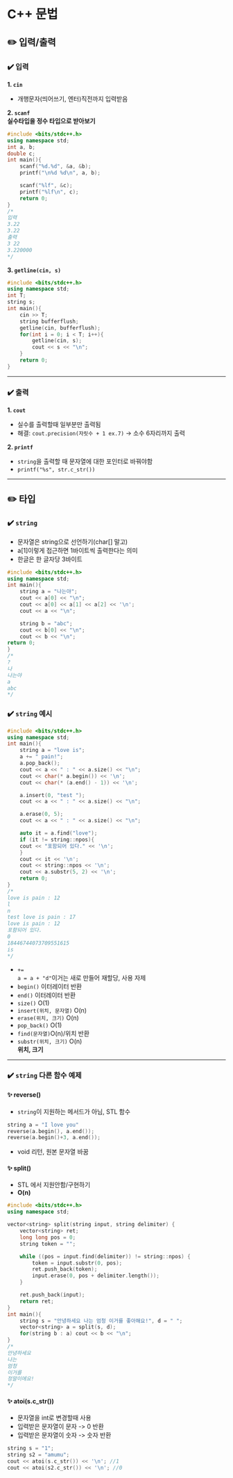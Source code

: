 # C++ 문법
## ✏️ 입력/출력
### ✔️ 입력
**1. `cin`**
- 개행문자(띄어쓰기, 엔터)직전까지 입력받음

**2. `scanf`**<br>
**실수타입을 정수 타입으로 받아보기**
```C++
#include <bits/stdc++.h>
using namespace std;
int a, b;
double c;
int main(){
    scanf("%d.%d", &a, &b);
    printf("\n%d %d\n", a, b);

    scanf("%lf", &c);
    printf("%lf\n", c);
    return 0;
}
/*
입력
3.22
3.22
출력
3 22
3.220000
*/
```


**3. `getline(cin, s)`**
```C++
#include <bits/stdc++.h>
using namespace std;
int T;
string s;
int main(){
    cin >> T;
    string bufferflush;
    getline(cin, bufferflush);
    for(int i = 0; i < T; i++){
        getline(cin, s);
        cout << s << "\n";
    }
    return 0;
}
```
---
### ✔️ 출력
**1. `cout`**
- 실수를 출력할때 일부분만 출력됨
- 해결: `cout.precision(자릿수 + 1 ex.7)` -> 소수 6자리까지 출력

**2. `printf`**
- `string`을 출력할 때 문자열에 대한 포인터로 바꿔야함
- `printf("%s", str.c_str())`

---
## ✏️ 타입
### ✔️ `string`
- 문자열은 string으로 선언하기(char[] 말고)
- a[1]이렇게 접근하면 1바이트씩 출력한다는 의미
- 한글은 한 글자당 3바이트
```cpp
#include <bits/stdc++.h>
using namespace std;
int main(){
    string a = "나는야";
    cout << a[0] << "\n";
    cout << a[0] << a[1] << a[2] << '\n';
    cout << a << "\n";

    string b = "abc";
    cout << b[0] << "\n";
    cout << b << "\n";
return 0;
}
/*
?
나
나는야
a
abc
*/
```

### ✔️ `string` 예시
```cpp
#include <bits/stdc++.h>
using namespace std;
int main(){
    string a = "love is";
    a += " pain!";
    a.pop_back();
    cout << a << " : " << a.size() << "\n";
    cout << char(* a.begin()) << '\n';
    cout << char(* (a.end() - 1)) << '\n';

    a.insert(0, "test ");
    cout << a << " : " << a.size() << "\n";

    a.erase(0, 5);
    cout << a << " : " << a.size() << "\n";

    auto it = a.find("love");
    if (it != string::npos){
    cout << "포함되어 있다." << '\n';
    }
    cout << it << '\n';
    cout << string::npos << '\n';
    cout << a.substr(5, 2) << '\n';
    return 0;
}
/*
love is pain : 12
l
n
test love is pain : 17
love is pain : 12
포함되어 있다.
0
18446744073709551615
is
*/
```
- `+=`<br>
`a = a + "d"`이거는 새로 만들어 재할당, 사용 자제
- `begin()` 이터레이터 반환
- `end()` 이터레이터 반환
- `size()` O(1)
- `insert(위치, 문자열)` O(n)
- `erase(위치, 크기)` O(n)
- `pop_back()` O(1)
- `find(문자열)`O(n)/위치 반환
- `substr(위치, 크기)` O(n) <br>
**위치, 크기**

---
### ✔️ `string` 다른 함수 예제
#### ✨ reverse()
- `string`이 지원하는 메서드가 아님, STL 함수
```cpp
string a = "I love you"
reverse(a.begin(), a.end());
reverse(a.begin()+3, a.end());
```
- void 리턴, 원본 문자열 바꿈

#### ✨ split()
- STL 에서 지원안함/구현하기
- **O(n)**
```cpp
#include <bits/stdc++.h>
using namespace std;

vector<string> split(string input, string delimiter) {
    vector<string> ret;
    long long pos = 0;
    string token = "";

    while ((pos = input.find(delimiter)) != string::npos) {
        token = input.substr(0, pos);
        ret.push_back(token);
        input.erase(0, pos + delimiter.length());
    }

    ret.push_back(input);
    return ret;
}
int main(){
    string s = "안녕하세요 나는 엄청 이거를 좋아해요!", d = " ";
    vector<string> a = split(s, d);
    for(string b : a) cout << b << "\n";
}
/*
안녕하세요
나는
엄청
이거를
정말이에요!
*/
```
#### ✨ atoi(s.c_str())
- 문자열을 int로 변경할때 사용
- 입력받은 문자열이 문자 -> 0 반환
- 입력받은 문자열이 숫자 -> 숫자 반환
```cpp
string s = "1";
string s2 = "amumu";
cout << atoi(s.c_str()) << '\n'; //1
cout << atoi(s2.c_str()) << '\n'; //0
```